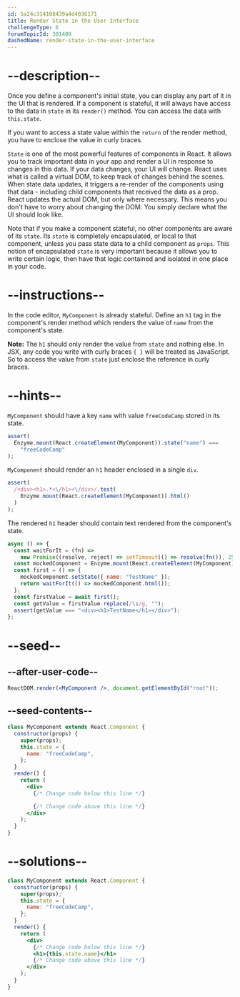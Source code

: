 ```yaml
---
id: 5a24c314108439a4d4036171
title: Render State in the User Interface
challengeType: 6
forumTopicId: 301409
dashedName: render-state-in-the-user-interface
---
```


# --description--

Once you define a component's initial state, you can display any part of it in the UI that is rendered. If a component is stateful, it will always have access to the data in `state` in its `render()` method. You can access the data with `this.state`.

If you want to access a state value within the `return` of the render method, you have to enclose the value in curly braces.

`State` is one of the most powerful features of components in React. It allows you to track important data in your app and render a UI in response to changes in this data. If your data changes, your UI will change. React uses what is called a virtual DOM, to keep track of changes behind the scenes. When state data updates, it triggers a re-render of the components using that data - including child components that received the data as a prop. React updates the actual DOM, but only where necessary. This means you don't have to worry about changing the DOM. You simply declare what the UI should look like.

Note that if you make a component stateful, no other components are aware of its `state`. Its `state` is completely encapsulated, or local to that component, unless you pass state data to a child component as `props`. This notion of encapsulated `state` is very important because it allows you to write certain logic, then have that logic contained and isolated in one place in your code.

# --instructions--

In the code editor, `MyComponent` is already stateful. Define an `h1` tag in the component's render method which renders the value of `name` from the component's state.

**Note:** The `h1` should only render the value from `state` and nothing else. In JSX, any code you write with curly braces `{ }` will be treated as JavaScript. So to access the value from `state` just enclose the reference in curly braces.

# --hints--

`MyComponent` should have a key `name` with value `freeCodeCamp` stored in its state.

```js
assert(
  Enzyme.mount(React.createElement(MyComponent)).state("name") ===
    "freeCodeCamp"
);
```

`MyComponent` should render an `h1` header enclosed in a single `div`.

```js
assert(
  /<div><h1>.*<\/h1><\/div>/.test(
    Enzyme.mount(React.createElement(MyComponent)).html()
  )
);
```

The rendered `h1` header should contain text rendered from the component's state.

```js
async () => {
  const waitForIt = (fn) =>
    new Promise((resolve, reject) => setTimeout(() => resolve(fn()), 250));
  const mockedComponent = Enzyme.mount(React.createElement(MyComponent));
  const first = () => {
    mockedComponent.setState({ name: "TestName" });
    return waitForIt(() => mockedComponent.html());
  };
  const firstValue = await first();
  const getValue = firstValue.replace(/\s/g, "");
  assert(getValue === "<div><h1>TestName</h1></div>");
};
```

# --seed--

## --after-user-code--

```jsx
ReactDOM.render(<MyComponent />, document.getElementById("root"));
```

## --seed-contents--

```jsx
class MyComponent extends React.Component {
  constructor(props) {
    super(props);
    this.state = {
      name: "freeCodeCamp",
    };
  }
  render() {
    return (
      <div>
        {/* Change code below this line */}

        {/* Change code above this line */}
      </div>
    );
  }
}
```

# --solutions--

```jsx
class MyComponent extends React.Component {
  constructor(props) {
    super(props);
    this.state = {
      name: "freeCodeCamp",
    };
  }
  render() {
    return (
      <div>
        {/* Change code below this line */}
        <h1>{this.state.name}</h1>
        {/* Change code above this line */}
      </div>
    );
  }
}
```
